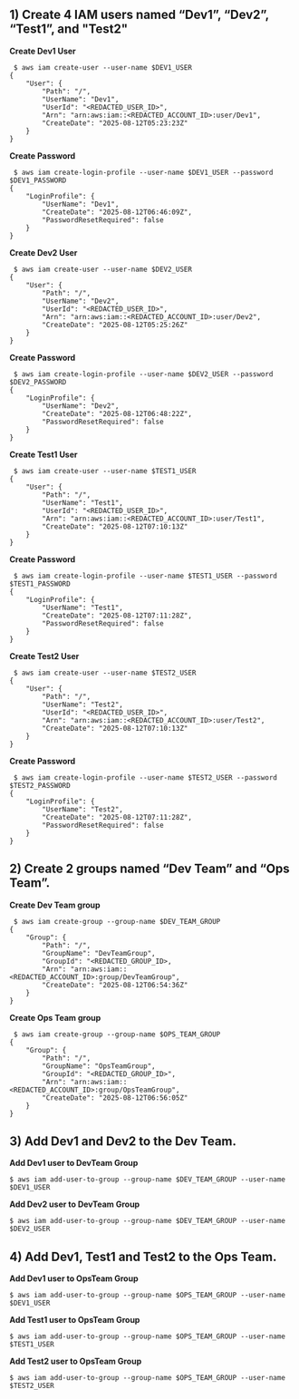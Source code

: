 ## 1) Create 4 IAM users named “Dev1”, “Dev2”, “Test1”, and "Test2" 
**Create Dev1 User**
```
 $ aws iam create-user --user-name $DEV1_USER
{
    "User": {
        "Path": "/",
        "UserName": "Dev1",
        "UserId": "<REDACTED_USER_ID>",
        "Arn": "arn:aws:iam::<REDACTED_ACCOUNT_ID>:user/Dev1",
        "CreateDate": "2025-08-12T05:23:23Z"
    }
}
```
**Create Password**
```
 $ aws iam create-login-profile --user-name $DEV1_USER --password $DEV1_PASSWORD
{
    "LoginProfile": {
        "UserName": "Dev1",
        "CreateDate": "2025-08-12T06:46:09Z",
        "PasswordResetRequired": false
    }
}
```
**Create Dev2 User**
```
 $ aws iam create-user --user-name $DEV2_USER
{
    "User": {
        "Path": "/",
        "UserName": "Dev2",
        "UserId": "<REDACTED_USER_ID>",
        "Arn": "arn:aws:iam::<REDACTED_ACCOUNT_ID>:user/Dev2",
        "CreateDate": "2025-08-12T05:25:26Z"
    }
}
```
**Create Password**
```
 $ aws iam create-login-profile --user-name $DEV2_USER --password $DEV2_PASSWORD
{
    "LoginProfile": {
        "UserName": "Dev2",
        "CreateDate": "2025-08-12T06:48:22Z",
        "PasswordResetRequired": false
    }
}
```
**Create Test1 User**
```
 $ aws iam create-user --user-name $TEST1_USER
{
    "User": {
        "Path": "/",
        "UserName": "Test1",
        "UserId": "<REDACTED_USER_ID>",
        "Arn": "arn:aws:iam::<REDACTED_ACCOUNT_ID>:user/Test1",
        "CreateDate": "2025-08-12T07:10:13Z"
    }
}
```
**Create Password**
```
 $ aws iam create-login-profile --user-name $TEST1_USER --password $TEST1_PASSWORD
{
    "LoginProfile": {
        "UserName": "Test1",
        "CreateDate": "2025-08-12T07:11:28Z",
        "PasswordResetRequired": false
    }
}
```
**Create Test2 User**
```
 $ aws iam create-user --user-name $TEST2_USER
{
    "User": {
        "Path": "/",
        "UserName": "Test2",
        "UserId": "<REDACTED_USER_ID>",
        "Arn": "arn:aws:iam::<REDACTED_ACCOUNT_ID>:user/Test2",
        "CreateDate": "2025-08-12T07:10:13Z"
    }
}
```
**Create Password**
```
 $ aws iam create-login-profile --user-name $TEST2_USER --password $TEST2_PASSWORD
{
    "LoginProfile": {
        "UserName": "Test2",
        "CreateDate": "2025-08-12T07:11:28Z",
        "PasswordResetRequired": false
    }
}
```
## 2) Create 2 groups named “Dev Team” and “Ops Team”.
**Create Dev Team group**
```
 $ aws iam create-group --group-name $DEV_TEAM_GROUP
{
    "Group": {
        "Path": "/",
        "GroupName": "DevTeamGroup",
        "GroupId": "<REDACTED_GROUP_ID>,
        "Arn": "arn:aws:iam::<REDACTED_ACCOUNT_ID>:group/DevTeamGroup",
        "CreateDate": "2025-08-12T06:54:36Z"
    }
}
```
**Create Ops Team group**
```
 $ aws iam create-group --group-name $OPS_TEAM_GROUP
{
    "Group": {
        "Path": "/",
        "GroupName": "OpsTeamGroup",
        "GroupId": "<REDACTED_GROUP_ID>",
        "Arn": "arn:aws:iam::<REDACTED_ACCOUNT_ID>:group/OpsTeamGroup",
        "CreateDate": "2025-08-12T06:56:05Z"
    }
}
```
## 3) Add Dev1 and Dev2 to the Dev Team.
**Add Dev1 user to DevTeam Group**  
```
$ aws iam add-user-to-group --group-name $DEV_TEAM_GROUP --user-name $DEV1_USER
```
**Add Dev2 user to DevTeam Group**  
```
$ aws iam add-user-to-group --group-name $DEV_TEAM_GROUP --user-name $DEV2_USER
```

## 4) Add Dev1, Test1 and Test2 to the Ops Team.

**Add Dev1 user to OpsTeam Group**  
```
$ aws iam add-user-to-group --group-name $OPS_TEAM_GROUP --user-name $DEV1_USER
```
**Add Test1 user to OpsTeam Group**  
```
$ aws iam add-user-to-group --group-name $OPS_TEAM_GROUP --user-name $TEST1_USER
```
**Add Test2 user to OpsTeam Group**  
```
$ aws iam add-user-to-group --group-name $OPS_TEAM_GROUP --user-name $TEST2_USER
```
